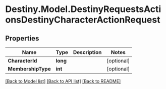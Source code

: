 # Destiny.Model.DestinyRequestsActionsDestinyCharacterActionRequest

## Properties

Name | Type | Description | Notes
------------ | ------------- | ------------- | -------------
**CharacterId** | **long** |  | [optional] 
**MembershipType** | **int** |  | [optional] 

[[Back to Model list]](../README.md#documentation-for-models) [[Back to API list]](../README.md#documentation-for-api-endpoints) [[Back to README]](../README.md)

